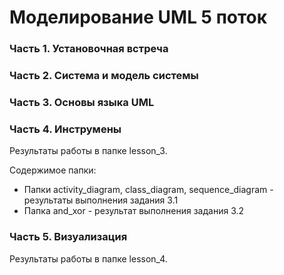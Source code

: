 # Моделирование UML 5 поток

### Часть 1. Установочная встреча

### Часть 2. Система и модель системы

### Часть 3. Основы языка UML 

### Часть 4. Инструмены 

Результаты работы в папке lesson_3.

Содержимое папки:
- Папки activity_diagram, class_diagram, sequence_diagram - результаты выполнения задания 3.1
- Папка and_xor - результат выполнения задания 3.2

### Часть 5. Визуализация

Результаты работы в папке lesson_4.